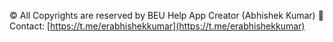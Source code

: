 ©️ All Copyrights are reserved by BEU Help App Creator (Abhishek Kumar)
📱Contact: [https://t.me/erabhishekkumar](https://t.me/erabhishekkumar)

